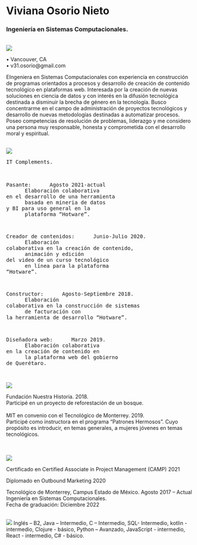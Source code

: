 <h1>Viviana Osorio Nieto </h1>
<h3>Ingeniería en Sistemas Computacionales. </h3> <br>
<img src="https://media.giphy.com/media/1IdnAuVpugFozCVikh/giphy.gif">
<p>
• Vancouver, CA <br>
• v31.osorio@gmail.com <br>
</p>

EIngeniera en Sistemas Computacionales con experiencia en construcción de programas orientados a procesos y desarrollo de creación de contenido tecnológico en plataformas web. Interesada por la creación de nuevas soluciones en ciencia de datos y con interés en la difusión tecnológica destinada a disminuir la brecha de género en la tecnología. Busco concentrarme en el campo de administración de proyectos tecnológicos y desarrollo de nuevas metodologías destinadas a automatizar procesos. Poseo competencias de resolución de problemas, liderazgo y me considero una persona muy responsable, honesta y comprometida con el desarrollo moral y espiritual. 

<br> 
<img src="https://media.giphy.com/media/Ut5BYxX8l2AAaR38n4/giphy.gif">
<pre>
IT Complements. <br>

Pasante:                    &nbsp;&nbsp;&nbsp;&nbsp;                                                   Agosto 2021-actual <br>
&nbsp;&nbsp;&nbsp;&nbsp;  Elaboración colaborativa en el desarrollo de una herramienta<br>
&nbsp;&nbsp;&nbsp;&nbsp;  basada en mineria de datos y BI para uso general en la<br>
&nbsp;&nbsp;&nbsp;&nbsp;  plataforma “Hotware”.  <br>

Creador de contenidos:       &nbsp;&nbsp;&nbsp;&nbsp;                                                  Junio-Julio 2020.  <br>
&nbsp;&nbsp;&nbsp;&nbsp;  Elaboración colaborativa en la creación de contenido,  <br>
&nbsp;&nbsp;&nbsp;&nbsp;  animación y edición del video de un curso tecnológico  <br>
&nbsp;&nbsp;&nbsp;&nbsp;  en línea para la plataforma “Hotware”.  <br>

Constructor:                &nbsp;&nbsp;&nbsp;&nbsp;                                              Agosto-Septiembre 2018. <br>
&nbsp;&nbsp;&nbsp;&nbsp;  Elaboración colaborativa en la construcción de sistemas  <br>
&nbsp;&nbsp;&nbsp;&nbsp;  de facturación con la herramienta de desarrollo “Hotware”.    <br>

Diseñadora web:                  &nbsp;&nbsp;&nbsp;&nbsp;                                                   Marzo 2019.  <br>
&nbsp;&nbsp;&nbsp;&nbsp;  Elaboración colaborativa en la creación de contenido en  <br>
&nbsp;&nbsp;&nbsp;&nbsp;  la plataforma web del gobierno de Querétaro.   <br>
</pre> 
<img src="https://media.giphy.com/media/qoPsXLffyEx5zbWOyk/giphy.gif">

Fundación Nuestra Historia. 2018. <br>
Participé en un proyecto de reforestación de un bosque. <br><br>
MIT en convenio con el Tecnológico de Monterrey. 2019.<br>
Participé como instructora en el programa “Patrones Hermosos”. Cuyo propósito es introducir, en temas generales, a mujeres jóvenes en temas tecnológicos.   <br> 

<br><br>
<img src="https://media.giphy.com/media/ozBkpa47CVUamGSLZT/giphy.gif">

Certificado en Certified Associate in Project Management (CAMP) 2021<br>

Diplomado en Outbound Marketing 2020 <br> 

Tecnológico de Monterrey, Campus Estado de México. Agosto 2017 – Actual <br> 
Ingeniería en Sistemas Computacionales. <br>
Fecha de graduación: Diciembre 2022 <br>
<br>

<img src="https://media.giphy.com/media/17MeIJkAJEqFa09EEg/giphy.gif">
Inglés – B2, Java – Intermedio, C – Intermedio, SQL- Intermedio, kotlin - intermedio, Clojure - básico,  Python – Avanzado, JavaScript - intermedio, React - intermedio, C# - básico. 

